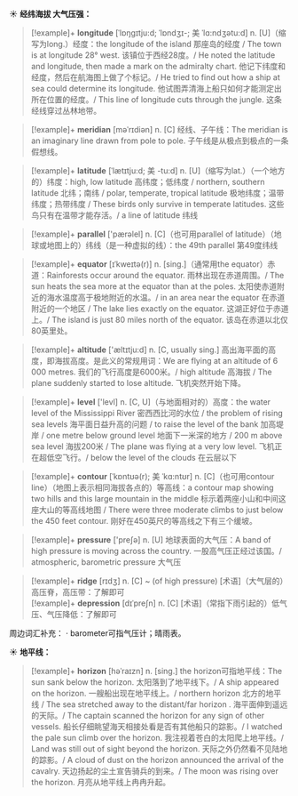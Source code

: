 ☀ <span class="category">**经纬海拔 大气压强：**</span>
>[!example]+ <span class="vocabulary">**longitude**</span> [ˈlɒŋgɪtju:d; ˈlɒndʒɪ-; 美 ˈlɑ:ndʒətu:d]
> <span class="definition">n. [U]（缩写为long.）经度：</span>the longitude of the island 那座岛的经度 / The town is at longitude 28° west. 该镇位于西经28度。/ He noted the latitude and longitude, then made a mark on the admiralty chart. 他记下纬度和经度，然后在航海图上做了个标记。/ He tried to find out how a ship at sea could determine its longitude. 他试图弄清海上船只如何才能测定出所在位置的经度。/ This line of longitude cuts through the jungle. 这条经线穿过丛林地带。           

>[!example]+ <span class="vocabulary">**meridian**</span> [məˈrɪdiən]
> <span class="definition">n. [C] 经线、子午线：</span>The meridian is an imaginary line drawn from pole to pole. 子午线是从极点到极点的一条假想线。
                      
>[!example]+ <span class="vocabulary">**latitude**</span> [ˈlætɪtju:d; 美 -tu:d]
> <span class="definition">n. [U]（缩写为lat.）（一个地方的）纬度：</span>high, low latitude 高纬度；低纬度 / northern, southern latitude 北纬；南纬 / polar, temperate, tropical latitude 极地纬度；温带纬度；热带纬度 / These birds only survive in temperate latitudes. 这些鸟只有在温带才能存活。/ a line of latitude 纬线

>[!example]+ <span class="vocabulary">**parallel**</span> ['pærəlel] 
> <span class="definition">n. [C]（也可用parallel of latitude）（地球或地图上的）纬线（是一种虚拟的线）：</span>the 49th parallel 第49度纬线
           
>[!example]+ <span class="vocabulary">**equator**</span> [ɪˈkweɪtə(r)]
> <span class="definition">n. [sing.]（通常用the equator）赤道：</span>Rainforests occur around the equator. 雨林出现在赤道周围。/ The sun heats the sea more at the equator than at the poles. 太阳使赤道附近的海水温度高于极地附近的水温。/ in an area near the equator 在赤道附近的一个地区 / The lake lies exactly on the equator. 这湖正好位于赤道上。/ The island is just 80 miles north of the equator. 该岛在赤道以北仅80英里处。

>[!example]+ <span class="vocabulary">**altitude**</span> ['æltɪtju:d] 
> <span class="definition">n. [C, usually sing.] 高出海平面的高度，即海拔高度。是此义的常规用词：</span>We are flying at an altitude of 6 000 metres. 我们的飞行高度是6000米。/ high altitude 高海拔 / The plane suddenly started to lose altitude. 飞机突然开始下降。

>[!example]+ <span class="vocabulary">**level**</span> ['levl] 
> <span class="definition">n. [C, U]（与地面相对的）高度：</span>the water level of the Mississippi River 密西西比河的水位 / the problem of rising sea levels 海平面日益升高的问题 / to raise the level of the bank 加高堤岸 / one metre below ground level 地面下一米深的地方 / 200 m above sea level 海拔200米 / The plane was flying at a very low level. 飞机正在超低空飞行。/ below the level of the clouds 在云层以下
           
>[!example]+ <span class="vocabulary">**contour**</span> [ˈkɒntʊə(r); 美 ˈkɑ:ntʊr]
> <span class="definition">n. [C]（也可用contour line）（地图上表示相同海拔各点的）等高线：</span>a contour map showing two hills and this large mountain in the middle 标示着两座小山和中间这座大山的等高线地图 / There were three moderate climbs to just below the 450 feet contour. 刚好在450英尺的等高线之下有三个缓坡。

>[!example]+ <span class="vocabulary">**pressure**</span> ['preʃə] 
> <span class="definition">n. [U] 地球表面的大气压：</span>A band of high pressure is moving across the country. 一股高气压正经过该国。/ atmospheric, barometric pressure 大气压
            
>[!example]+ <span class="vocabulary">**ridge**</span> [rɪdʒ]
> <span class="definition">n. [C] ~ (of high pressure) [术语]（大气层的）高压脊，高压带：</span>了解即可          
>[!example]+ <span class="vocabulary">**depression**</span> [dɪˈpreʃn]
> <span class="definition">n. [C] [术语]（常指下雨引起的）低气压、气压降低：</span>了解即可

周边词汇补充：
· barometer可指气压计；晴雨表。

☀ <span class="category">**地平线：**</span>
>[!example]+ <span class="vocabulary">**horizon**</span> [həˈraɪzn]
> <span class="definition">n. [sing.] the horizon可指地平线：</span>The sun sank below the horizon. 太阳落到了地平线下。/ A ship appeared on the horizon. 一艘船出现在地平线上。/ northern horizon 北方的地平线 / The sea stretched away to the distant/far horizon . 海平面伸到遥远的天际。/ The captain scanned the horizon for any sign of other vessels. 船长仔细眺望海天相接处看是否有其他船只的踪影。/ I watched the pale sun climb over the horizon. 我注视着苍白的太阳爬上地平线。/ Land was still out of sight beyond the horizon. 天际之外仍然看不见陆地的踪影。/ A cloud of dust on the horizon announced the arrival of the cavalry. 天边扬起的尘土宣告骑兵的到来。/ The moon was rising over the horizon. 月亮从地平线上冉冉升起。



